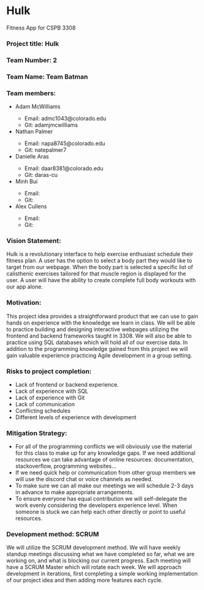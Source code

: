 # Hulk
Fitness App for CSPB 3308

### Project title: Hulk

### Team Number: 2

### Team Name: Team Batman

### Team members: 
<ul>
  <li>Adam McWilliams</li>
    <ul>
      <li>Email: admc1043@colorado.edu</li>
      <li>Git: adamjmcwilliams</li>
    </ul>
  <li>Nathan Palmer</li>
  <ul>
      <li>Email: napa8745@colorado.edu</li>
      <li>Git: natepalmer7</li>
  </ul>
  <li>Danielle Aras</li>
  <ul>
      <li>Email: daar8381@colorado.edu</li>
      <li>Git: daras-cu</li>
  </ul>
  <li>Minh Bui</li>
  <ul>
      <li>Email: </li>
      <li>Git: </li>
  </ul>
  <li>Alex Cullens</li>
  <ul>
      <li>Email: </li>
      <li>Git: </li>
  </ul>
  </ul>
  
### Vision Statement: 
Hulk is a revolutionary interface to help exercise enthusiast schedule their fitness plan. A user has the option to select a body part they would like to target from our webpage. When the body part is selected a specific list of calisthenic exercises tailored for that muscle region is displayed for the user. A user will have the ability to create complete full body workouts with our app alone.

### Motivation: 
This project idea provides a straightforward product that we can use to gain hands on experience with the knowledge we learn in class.  We will be able to practice building and designing interactive webpages utilizing the frontend and backend frameworks taught in 3308. We will also be able to practice using SQL databases which will hold all of our exercise data. In addition to the programming knowledge gained from this project we will gain valuable experience practicing Agile development in a group setting.

### Risks to project completion:
-	Lack of frontend or backend experience.
-	Lack of experience with SQL 
-	Lack of experience with Git
-	Lack of communication 
- Conflicting schedules
-	Different levels of experience with development


### Mitigation Strategy:
-	For all of the programming conflicts we will obviously use the material for this class to make up for any knowledge gaps. If we need additional resources we can take advantage of online resources: documentation, stackoverflow, programming websites…
- If we need quick help or communication from other group members we will use the discord chat or voice channels as needed.
-	To make sure we can all make our meetings we will schedule 2-3 days in advance to make appropriate arrangements. 
-	To ensure everyone has equal contribution we will self-delegate the work evenly considering the developers experience level. When someone is stuck we can help each other directly or point to useful resources.

### Development method: SCRUM
We will utilize the SCRUM development method. We will have weekly standup meetings discussing what we have completed so far, what we are working on, and what is blocking our current progress. Each meeting will have a SCRUM Master which will rotate each week. We will approach development in iterations, first completing a simple working implementation of our project idea and then adding more features each cycle.
